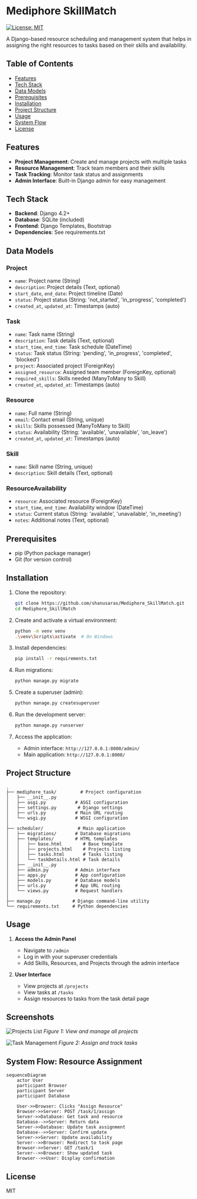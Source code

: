 # Mediphore SkillMatch

[![License: MIT](https://img.shields.io/badge/License-MIT-yellow.svg)](https://opensource.org/licenses/MIT)

A Django-based resource scheduling and management system that helps in assigning the right resources to tasks based on their skills and availability.

## Table of Contents

- [Features](#features)
- [Tech Stack](#tech-stack)
- [Data Models](#data-models)
- [Prerequisites](#prerequisites)
- [Installation](#installation)
- [Project Structure](#project-structure)
- [Usage](#usage)
- [System Flow](#system-flow-resource-assignment)
- [License](#license)


## Features

- **Project Management**: Create and manage projects with multiple tasks
- **Resource Management**: Track team members and their skills
- **Task Tracking**: Monitor task status and assignments
- **Admin Interface**: Built-in Django admin for easy management

## Tech Stack

- **Backend**: Django 4.2+
- **Database**: SQLite (included)
- **Frontend**: Django Templates, Bootstrap
- **Dependencies**: See requirements.txt

## Data Models

### Project
- `name`: Project name (String)
- `description`: Project details (Text, optional)
- `start_date`, `end_date`: Project timeline (Date)
- `status`: Project status (String: 'not_started', 'in_progress', 'completed')
- `created_at`, `updated_at`: Timestamps (auto)

### Task
- `name`: Task name (String)
- `description`: Task details (Text, optional)
- `start_time`, `end_time`: Task schedule (DateTime)
- `status`: Task status (String: 'pending', 'in_progress', 'completed', 'blocked')
- `project`: Associated project (ForeignKey)
- `assigned_resource`: Assigned team member (ForeignKey, optional)
- `required_skills`: Skills needed (ManyToMany to Skill)
- `created_at`, `updated_at`: Timestamps (auto)

### Resource
- `name`: Full name (String)
- `email`: Contact email (String, unique)
- `skills`: Skills possessed (ManyToMany to Skill)
- `status`: Availability (String: 'available', 'unavailable', 'on_leave')
- `created_at`, `updated_at`: Timestamps (auto)

### Skill
- `name`: Skill name (String, unique)
- `description`: Skill details (Text, optional)

### ResourceAvailability
- `resource`: Associated resource (ForeignKey)
- `start_time`, `end_time`: Availability window (DateTime)
- `status`: Current status (String: 'available', 'unavailable', 'in_meeting')
- `notes`: Additional notes (Text, optional)

## Prerequisites

- pip (Python package manager)
- Git (for version control)

## Installation

1. Clone the repository:
   ```bash
   git clone https://github.com/shanusaras/Mediphore_SkillMatch.git
   cd Mediphore_SkillMatch
   ```

2. Create and activate a virtual environment:
   ```bash
   python -m venv venv
   .\venv\Scripts\activate  # On Windows
   ```

3. Install dependencies:
   ```bash
   pip install -r requirements.txt
   ```

4. Run migrations:
   ```bash
   python manage.py migrate
   ```

5. Create a superuser (admin):
   ```bash
   python manage.py createsuperuser
   ```

6. Run the development server:
   ```bash
   python manage.py runserver
   ```
7. Access the application:
   - Admin interface: `http://127.0.0.1:8000/admin/`
   - Main application: `http://127.0.0.1:8000/`

## Project Structure
```
.
├── mediphore_task/         # Project configuration
│   ├── __init__.py
│   ├── asgi.py           # ASGI configuration
│   ├── settings.py        # Django settings
│   ├── urls.py           # Main URL routing
│   └── wsgi.py           # WSGI configuration
│
├── scheduler/             # Main application
│   ├── migrations/       # Database migrations
│   ├── templates/        # HTML templates
│   │   ├── base.html        # Base template
│   │   ├── projects.html    # Projects listing
│   │   ├── tasks.html       # Tasks listing
│   │   └── taskDetails.html # Task details
│   ├── __init__.py
│   ├── admin.py          # Admin interface
│   ├── apps.py           # App configuration
│   ├── models.py         # Database models
│   ├── urls.py           # App URL routing
│   └── views.py          # Request handlers
│
├── manage.py            # Django command-line utility
└── requirements.txt     # Python dependencies
```


## Usage

1. **Access the Admin Panel**
   - Navigate to `/admin`
   - Log in with your superuser credentials
   - Add Skills, Resources, and Projects through the admin interface

2. **User Interface**
   - View projects at `/projects`
   - View tasks at `/tasks`
   - Assign resources to tasks from the task detail page


## Screenshots

![Projects List](screenshots/projects.png)
*Figure 1: View and manage all projects*

![Task Management](screenshots/tasks.png)
*Figure 2: Assign and track tasks*

## System Flow: Resource Assignment

```mermaid
sequenceDiagram
    actor User
    participant Browser
    participant Server
    participant Database

    User->>Browser: Clicks "Assign Resource"
    Browser->>Server: POST /task/1/assign
    Server->>Database: Get task and resource
    Database-->>Server: Return data
    Server->>Database: Update task assignment
    Database-->>Server: Confirm update
    Server->>Server: Update availability
    Server-->>Browser: Redirect to task page
    Browser->>Server: GET /task/1
    Server-->>Browser: Show updated task
    Browser-->>User: Display confirmation
```

## License

MIT

